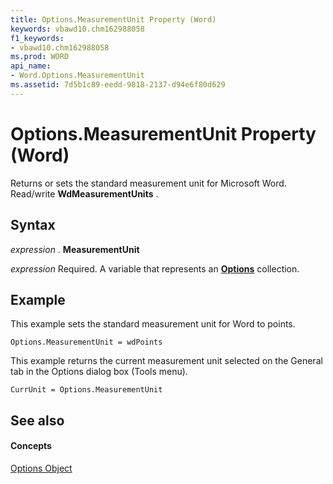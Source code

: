 ```yaml
---
title: Options.MeasurementUnit Property (Word)
keywords: vbawd10.chm162988058
f1_keywords:
- vbawd10.chm162988058
ms.prod: WORD
api_name:
- Word.Options.MeasurementUnit
ms.assetid: 7d5b1c89-eedd-9818-2137-d94e6f80d629
---
```



# Options.MeasurementUnit Property (Word)

Returns or sets the standard measurement unit for Microsoft Word. Read/write  **WdMeasurementUnits** .


## Syntax

 _expression_ . **MeasurementUnit**

 _expression_ Required. A variable that represents an **[Options](options-object-word.md)** collection.


## Example

This example sets the standard measurement unit for Word to points.


```
Options.MeasurementUnit = wdPoints
```

This example returns the current measurement unit selected on the General tab in the Options dialog box (Tools menu).




```
CurrUnit = Options.MeasurementUnit
```


## See also


#### Concepts


[Options Object](options-object-word.md)


